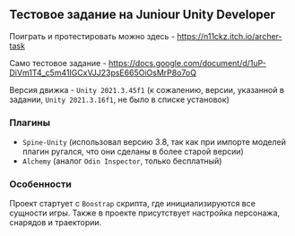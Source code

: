 ## Тестовое задание на Juniour Unity Developer

Поиграть и протестировать можно здесь - https://n11ckz.itch.io/archer-task

Само тестовое задание - https://docs.google.com/document/d/1uP-DiVm1T4_c5m41IGCxVJJ23psE665OiOsMrP8o7oQ

Версия движка - `Unity 2021.3.45f1` (к сожалению, версии, указанной в задании, `Unity 2021.3.16f1`, не было в списке установок)
### Плагины

- `Spine-Unity` (использовал версию 3.8, так как при импорте моделей плагин ругался, что они сделаны в более старой версии)
- `Alchemy` (аналог `Odin Inspector`, только бесплатный)
### Особенности

Проект стартует с `Boostrap` скрипта, где инициализируются все сущности игры. Также в проекте присутствует настройка персонажа, снарядов и траектории. 
